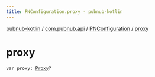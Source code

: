 ```yaml
---
title: PNConfiguration.proxy - pubnub-kotlin
---
```


[pubnub-kotlin](../../index.html) / [com.pubnub.api](../index.html) / [PNConfiguration](index.html) / [proxy](./proxy.html)

# proxy

`var proxy: `[`Proxy`](https://docs.oracle.com/javase/6/docs/api/java/net/Proxy.html)`?`